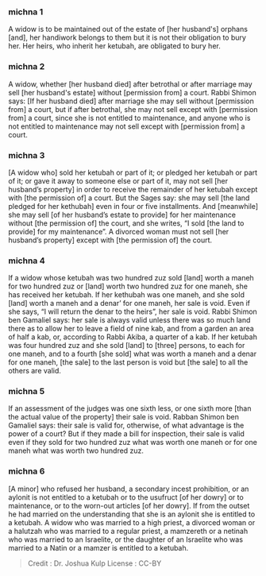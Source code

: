 
### michna 1
A widow is to be maintained out of the estate of [her husband's] orphans [and], her handiwork belongs to them but it is not their obligation to bury her. Her heirs, who inherit her ketubah, are obligated to bury her.

### michna 2
A widow, whether [her husband died] after betrothal or after marriage may sell [her husband's estate] without [permission from] a court. Rabbi Shimon says: [If her husband died] after marriage she may sell without [permission from] a court, but if after betrothal, she may not sell except with [permission from] a court, since she is not entitled to maintenance, and anyone who is not entitled to maintenance may not sell except with [permission from] a court.

### michna 3
[A widow who] sold her ketubah or part of it; or pledged her ketubah or part of it; or gave it away to someone else or part of it, may not sell [her husband’s property] in order to receive the remainder of her ketubah except with [the permission of] a court. But the Sages say: she may sell [the land pledged for her kethubah] even in four or five installments.  And [meanwhile] she may sell [of her husband’s estate to provide] for her maintenance without [the permission of] the court, and she writes, “I sold [the land to provide] for my maintenance”. A divorced woman must not sell [her husband’s property] except with [the permission of] the court.

### michna 4
If a widow whose ketubah was two hundred zuz sold [land] worth a maneh for two hundred zuz or [land] worth two hundred zuz for one maneh, she has received her ketubah. If her kethubah was one maneh, and she sold [land] worth a maneh and a denar’ for one maneh, her sale is void. Even if she says, “I will return the denar to the heirs”, her sale is void. Rabbi Shimon ben Gamaliel says: her sale is always valid unless there was so much land there as to allow her to leave a field of nine kab, and from a garden an area of half a kab, or, according to Rabbi Akiba, a quarter of a kab. If her ketubah was four hundred zuz and she sold [land] to [three] persons, to each for one maneh, and to a fourth [she sold] what was worth a maneh and a denar for one maneh, [the sale] to the last person is void but [the sale] to all the others are valid.

### michna 5
If an assessment of the judges was one sixth less, or one sixth more [than the actual value of the property] their sale is void. Rabban Shimon ben Gamaliel says: their sale is valid for, otherwise, of what advantage is the power of a court? But if they made a bill for inspection, their sale is valid even if they sold for two hundred zuz what was worth one maneh or for one maneh what was worth two hundred zuz.

### michna 6
[A minor] who refused her husband, a secondary incest prohibition, or an aylonit is not entitled to a ketubah or to the usufruct [of her dowry] or to maintenance, or to the worn-out articles [of her dowry]. If from the outset he had married on the understanding that she is an aylonit she is entitled to a ketubah. A widow who was married to a high priest, a divorced woman or a halutzah who was married to a regular priest, a mamzereth or a netinah who was married to an Israelite, or the daughter of an Israelite who was married to a Natin or a mamzer is entitled to a ketubah.

>Credit : Dr. Joshua Kulp
>License : CC-BY